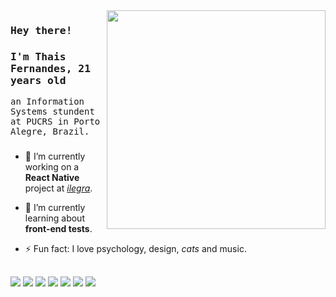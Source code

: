 <img align="right" height="350" src="https://media2.giphy.com/media/fAnzw6YK33jMwzp5wp/giphy.gif?cid=ecf05e47u8j6wfi7qq1idvachzkm2hbp8dllwsmq207ocby6&rid=giphy.gif"/>
  
### <samp>Hey there!</samp>

### <samp> I'm Thais Fernandes, 21 years old </samp>

<samp>an Information Systems stundent at PUCRS in Porto Alegre, Brazil. </samp>

###


- 🔭 I’m currently working on a **React Native** project at [*ilegra*](https://github.com/ilegra/).

- 🌱 I’m currently learning about **front-end tests**.

- ⚡ Fun fact: I love psychology, design, *cats* and music.

##

<img src="https://img.shields.io/badge/-♥-black" /> <img src="https://img.shields.io/badge/-React%20Native-important" /> <img src="https://img.shields.io/badge/-React%20JS-blueviolet" /> <img src="https://img.shields.io/badge/-Javascript-ff69b4" /> <img src="https://img.shields.io/badge/-CSS-blue" /> <img src="https://img.shields.io/badge/-HTML-yellow" /> <img src="https://img.shields.io/badge/-Java-grey" />
